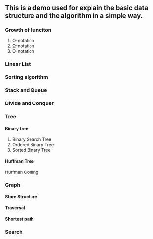 ## This is a demo used for explain the basic data structure and the algorithm in a simple way.

### Growth of funciton
1. O-notation
2. Ω-notation
3. Θ-notation

### Linear List

### Sorting algorithm

### Stack and Queue

### Divide and Conquer

### Tree

#### Binary tree
1. Binary Search Tree
2. Ordered Binary Tree
3. Sorted Binary Tree

#### Huffman Tree

Huffman Coding

### Graph

#### Store Structure

#### Traversal

#### Shortest path

### Search
